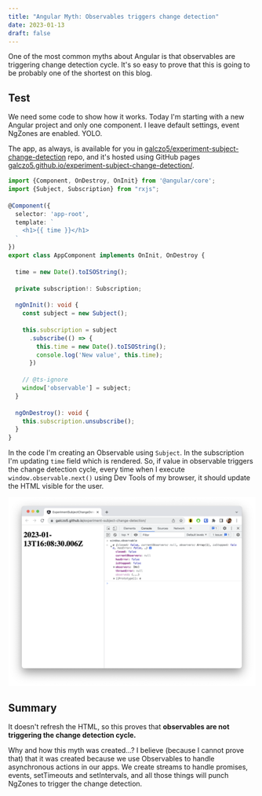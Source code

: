 ```yaml
---
title: "Angular Myth: Observables triggers change detection"
date: 2023-01-13
draft: false
---
```


One of the most common myths about Angular is that observables are triggering change detection cycle.
It's so easy to prove that this is going to be probably one of the shortest on this blog. 

## Test

We need some code to show how it works.
Today I'm starting with a new Angular project and only one component.
I leave default settings, event NgZones are enabled.
YOLO.

The app, as always,
is available for you in [galczo5/experiment-subject-change-detection](https://github.com/galczo5/experiment-subject-change-detection) repo,
and it's hosted using GitHub pages [galczo5.github.io/experiment-subject-change-detection/](https://galczo5.github.io/experiment-subject-change-detection/).

```typescript
import {Component, OnDestroy, OnInit} from '@angular/core';
import {Subject, Subscription} from "rxjs";

@Component({
  selector: 'app-root',
  template: `
    <h1>{{ time }}</h1>
  `
})
export class AppComponent implements OnInit, OnDestroy {

  time = new Date().toISOString();

  private subscription!: Subscription;

  ngOnInit(): void {
    const subject = new Subject();

    this.subscription = subject
      .subscribe(() => {
        this.time = new Date().toISOString();
        console.log('New value', this.time);
      })

    // @ts-ignore
    window['observable'] = subject;
  }

  ngOnDestroy(): void {
    this.subscription.unsubscribe();
  }
}
```

In the code I'm creating an Observable using `Subject`.
In the subscription I'm updating `time` field which is rendered.
So, if value in observable triggers the change detection cycle,
every time when I execute `window.observable.next()` using Dev Tools of my browser,
it should update the HTML visible for the user.

![window](/images/windowSubject.png)

## Summary

It doesn't refresh the HTML, so this proves that **observables are not triggering the change detection cycle.**

Why and how this myth was created...?
I believe (because I cannot prove that)
that it was created because we use Observables to handle asynchronous actions in our apps.
We create streams to handle promises, events, setTimeouts and setIntervals,
and all those things will punch NgZones to trigger the change detection.  
